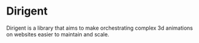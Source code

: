 # Dirigent

Dirigent is a library that aims to make orchestrating complex 3d animations on websites easier to maintain and scale. 
